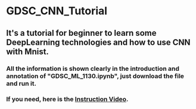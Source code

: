 # GDSC_CNN_Tutorial
## It's a tutorial for beginner to learn some DeepLearning technologies and how to use CNN with Mnist.
### All the information is shown clearly in the introduction and annotation of "GDSC_ML_1130.ipynb", just download the file and run it.
### If you need, here is the [Instruction Video](https://www.youtube.com/watch?v=wBhu3l32FMI).
